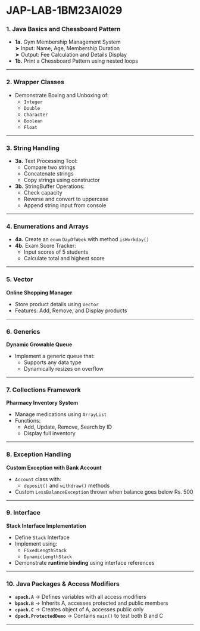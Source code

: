 # JAP-LAB-1BM23AI029
### 1. Java Basics and Chessboard Pattern
- **1a.** Gym Membership Management System  
  ➤ Input: Name, Age, Membership Duration  
  ➤ Output: Fee Calculation and Details Display
- **1b.** Print a Chessboard Pattern using nested loops

---

### 2. Wrapper Classes
- Demonstrate Boxing and Unboxing of:
  - `Integer`
  - `Double`
  - `Character`
  - `Boolean`
  - `Float`

---

### 3. String Handling
- **3a.** Text Processing Tool:
  - Compare two strings
  - Concatenate strings
  - Copy strings using constructor
- **3b.** StringBuffer Operations:
  - Check capacity
  - Reverse and convert to uppercase
  - Append string input from console

---

### 4. Enumerations and Arrays
- **4a.** Create an `enum` `DayOfWeek` with method `isWorkday()`
- **4b.** Exam Score Tracker:
  - Input scores of 5 students
  - Calculate total and highest score

---

### 5. Vector
**Online Shopping Manager**
- Store product details using `Vector`
- Features: Add, Remove, and Display products

---

### 6. Generics
**Dynamic Growable Queue**
- Implement a generic queue that:
  - Supports any data type
  - Dynamically resizes on overflow

---

### 7. Collections Framework
**Pharmacy Inventory System**
- Manage medications using `ArrayList`
- Functions:
  - Add, Update, Remove, Search by ID
  - Display full inventory

---

### 8. Exception Handling
**Custom Exception with Bank Account**
- `Account` class with:
  - `deposit()` and `withdraw()` methods
- Custom `LessBalanceException` thrown when balance goes below Rs. 500

---

### 9. Interface
**Stack Interface Implementation**
- Define `Stack` Interface
- Implement using:
  - `FixedLengthStack`
  - `DynamicLengthStack`
- Demonstrate **runtime binding** using interface references

---

### 10. Java Packages & Access Modifiers
- **`apack.A`** → Defines variables with all access modifiers
- **`bpack.B`** → Inherits A, accesses protected and public members
- **`cpack.C`** → Creates object of A, accesses public only
- **`dpack.ProtectedDemo`** → Contains `main()` to test both B and C

---
